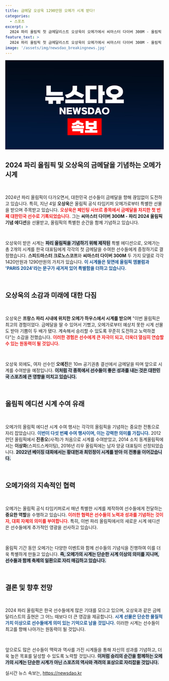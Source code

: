 ```yaml
---
title: 금메달 오상욱 1290만원 오메가 시계 받다!
categories:
  - 스포츠
excerpt: >
  2024 파리 올림픽 첫 금메달리스트 오상욱이 오메가에서 씨마스터 다이버 300M - 올림픽 기념 에디션 시계를 선물받았다! 금메달과 시계, 두 배의 기쁨을 만끽한 오상욱의 소감과 함께 올림픽 기념 시계의 특별한 의미를 알아보자.
feature_text: >
  2024 파리 올림픽 첫 금메달리스트 오상욱이 오메가에서 씨마스터 다이버 300M - 올림픽 기념 에디션 시계를 선물받았다! 금메달과 시계, 두 배의 기쁨을 만끽한 오상욱의 소감과 함께 올림픽 기념 시계의 특별한 의미를 알아보자.
image: '/assets/img/newsdao_breakingnews.jpg'
---
```


<p><img src="/assets/img/newsdao_breakingnews.jpg" alt="ontimetimes 속보" /></p>

<h2 data-ke-size="size26">2024 파리 올림픽 및 오상욱의 금메달을 기념하는 오메가 시계</h2>

<p data-ke-size="size16">&nbsp;</p>

<p>2024년 파리 올림픽이 다가오면서, 대한민국 선수들이 금메달을 향해 끊임없이 도전하고 있습니다. 특히, 지난 4일 <strong>오상욱</strong>은 올림픽 공식 타임키퍼 오메가로부터 특별한 선물을 받으며 주목받고 있습니다. <b><span style="color: #ee2323;">오상욱은 페인팅 사브르 종목에서 금메달을 차지한 첫 번째 대한민국 선수로 기록되었습니다.</span></b> 그는 <strong>씨마스터 다이버 300M - 파리 2024 올림픽 기념 에디션</strong>을 선물받고, 올림픽의 특별한 순간을 함께 기념하고 있습니다.</p>

<p data-ke-size="size16">&nbsp;</p>

<p>오상욱이 받은 시계는 <b><span style="background-color: #21538527;">파리 올림픽을 기념하기 위해 제작된</span></b> 특별 에디션으로, 오메가는 총 2개의 시계를 한국 대표팀에게 각각의 첫 금메달을 수여한 선수들에게 증정하기로 결정했습니다. <strong>스피드마스터 크로노스코프</strong>와 <strong>씨마스터 다이버 300M</strong> 두 가지 모델로 각각 1420만원과 1290만원의 가치가 있습니다. <b><span style="color: #1a5490;">이 시계들은 뒷면에 올림픽 엠블럼과 'PARIS 2024'라는 문구가 새겨져 있어 특별함을 더하고 있습니다.</span></b></p>

<p data-ke-size="size16">&nbsp;</p>

<h2 data-ke-size="size26">오상욱의 소감과 미래에 대한 다짐</h2>

<p data-ke-size="size16">&nbsp;</p>

<p>오상욱은 <strong>프랑스 파리 시내에 위치한 오메가 하우스에서 시계를 받으며</strong> "이번 올림픽은 최고의 경험이었다. 금메달을 딸 수 있어서 기뻤고, 오메가로부터 예상치 못한 시계 선물도 받아 기쁨이 두 배가 됐다. 계속해서 승리할 수 있도록 꾸준히 도전하고 노력하겠다"는 소감을 전했습니다. <b><span style="color: #ee2323;">이러한 경험은 선수에게 큰 자극이 되고, 더욱더 열심히 연습할 수 있는 원동력이 될 것입니다.</span></b></p>

<p data-ke-size="size16">&nbsp;</p>

<p>오상욱 외에도, 여자 선수인 <strong>오예진</strong>은 10m 공기권총 결선에서 금메달을 따며 앞으로 시계를 수여받을 예정입니다. <b><span style="background-color: #21538527;">이처럼 각 종목에서 선수들이 좋은 성과를 내는 것은 대한민국 스포츠에 큰 영향을 미치고 있습니다.</span></b></p>

<p data-ke-size="size16">&nbsp;</p>

<h2 data-ke-size="size26">올림픽 에디션 시계 수여 유래</h2>

<p data-ke-size="size16">&nbsp;</p>

<p>오메가의 올림픽 에디션 시계 수여 행사는 각각의 올림픽을 기념하는 중요한 전통으로 자리 잡았습니다. <b><span style="color: #1a5490;">이번이 다섯 번째 수여 행사이며, 이는 강력한 의미를 가집니다.</span></b> 2012 런던 올림픽에서 <strong>진종오</strong>(사격)가 처음으로 시계를 수여받았고, 2014 소치 동계올림픽에서는 <strong>이상화</strong>(스피드스케이팅), 2016년 리우 올림픽에는 남자 양궁 대표팀이 선정되었습니다. <b><span style="background-color: #21538527;">2022년 베이징 대회에서는 황대헌과 최민정이 시계를 받아 이 전통을 이어갔습니다.</span></b></p>

<p data-ke-size="size16">&nbsp;</p>

<h2 data-ke-size="size26">오메가와의 지속적인 협력</h2>

<p data-ke-size="size16">&nbsp;</p>

<p>오메가는 올림픽 공식 타임키퍼로서 매년 특별한 시계를 제작하여 선수들에게 전달하는 <strong>중요한 역할</strong>을 수행하고 있습니다. <b><span style="color: #ee2323;">이러한 협력은 선수들의 노력과 성과를 기념하는 것이자, 대회 자체의 의미를 부여합니다.</span></b> 특히, 이번 파리 올림픽에서의 새로운 시계 에디션은 선수들에게 추가적인 영광을 선사하고 있습니다.</p>

<p data-ke-size="size16">&nbsp;</p>

<p>올림픽 기간 동안 오메가는 다양한 이벤트와 함께 선수들의 기념식을 진행하여 이를 더욱 특별하게 만들고 있습니다. <b><span style="background-color: #21538527;">즉, 오메가의 시계는 단순한 시계 이상의 의미를 지니며, 선수들과 함께 축제의 일환으로 자리 매김하고 있습니다.</span></b></p>

<p data-ke-size="size16">&nbsp;</p>

<h2 data-ke-size="size26">결론 및 향후 전망</h2>

<p data-ke-size="size16">&nbsp;</p>

<p>2024 파리 올림픽은 한국 선수들에게 많은 기대를 모으고 있으며, 오상욱과 같은 금메달리스트의 출현은 그 어느 때보다 더 큰 영감을 제공합니다. <b><span style="color: #1a5490;">시계 선물은 단순한 물질적 가치 이상으로 선수들에게 의미 있는 기억으로 남을 것입니다.</span></b> 이러한 시계는 선수들이 최고를 향해 나아가는 원동력이 될 것입니다. </p>

<p data-ke-size="size16">&nbsp;</p>

<p>앞으로도 많은 선수들이 맥락과 역사를 가진 시계들을 통해 자신의 성과를 기념하고, 더욱 높은 목표를 달성할 수 있도록 노력할 것입니다. <b><span style="background-color: #21538527;">이처럼 승리의 순간을 함께하는 오메가의 시계는 단순한 시계가 아닌 스포츠의 역사와 격려의 표상으로 자리잡을 것입니다.</span></b></p>
실시간 뉴스 속보는, <a href="https://newsdao.kr" rel="dofollow">https://newsdao.kr</a>


